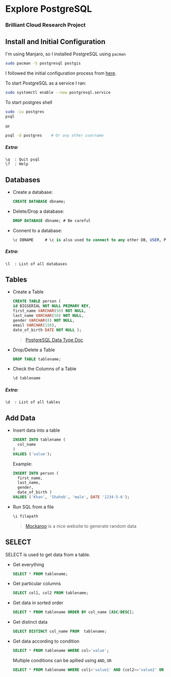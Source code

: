 # Explore PostgreSQL

### Brilliant Cloud Research Project

## Install and Initial Configuration

I'm using Manjaro, so I installed PostgreSQL using `pacman`

```sh
sudo pacman -S postgresql postgis
```

I followed the initial configuration process from [here](https://wiki.archlinux.org/index.php/PostgreSQL#Initial_configuration).

To start PostgreSQL as a service I ran:

```sh
sudo systemctl enable --now postgresql.service
```

To start postgres shell

```sh
sudo -iu postgres
psql
```

or

```sh
psql -U postgres    # Or any other username
```

##### Extra:

```
\q  : Quit psql
\?  : Help
```

## Databases

- Create a database:
  ```sql
  CREATE DATABASE dbname;
  ```
- Delete/Drop a database:
  ```sql
  DROP DATABASE dbname; # Be careful
  ```
- Connent to a database:
  ```sql
  \c DBNAME     # \c is also used to connect to any other DB, USER, PORT or HOST
  ```

##### Extra:

```
\l  : List of all databases
```

## Tables

- Create a Table

  ```sql
  CREATE TABLE person (
  id BIGSERIAL NOT NULL PRIMARY KEY,
  first_name VARCHAR(50) NOT NULL,
  last_name VARCHAR(50) NOT NULL,
  gender VARCHAR(8) NOT NULL,
  email VARCHAR(150),
  date_of_birth DATE NOT NULL );
  ```

  > [PostgreSQL Data Type Doc](https://www.postgresql.org/docs/12/datatype.html)

- Drop/Delete a Table

  ```sql
  DROP TABLE tablename;
  ```

- Check the Columns of a Table
  ```sql
  \d tablename
  ```

##### Extra:

```
\d  : List of all tables
```

## Add Data

- Insert data into a table

  ```sql
  INSERT INTO tablename (
    col_name
  )
  VALUES ('value');
  ```

  Example:

  ```sql
  INSERT INTO person (
    first_name,
    last_name,
    gender,
    date_of_birth )
  VALUES ('Khan', 'Shaheb', 'male', DATE '1234-5-6');
  ```

- Run SQL from a file

  ```sql
  \i filapath
  ```

  > [Mockaroo](https://www.mockaroo.com/) is a nice website to generate random data

## SELECT

SELECT is used to get data from a table.

- Get everything
  ```sql
  SELECT * FROM tablename;
  ```
- Get particular columns
  ```sql
  SELECT col1, col2 FROM tablename;
  ```
- Get data in sorted order
  ```sql
  SELECT * FROM tablename ORDER BY col_name [ASC/DESC];
  ```
- Get distinct data
  ```sql
  SELECT DISTINCT col_name FROM  tablename;
  ```
- Get data according to condition
  ```sql
  SELECT * FROM tablename WHERE col='value';
  ```
  Multiple conditions can be apllied using `AND`, `OR`
  ```sql
  SELECT * FROM tablename WHERE col1<'value1' AND (col2>='value2' OR col3<>'value3'); # <> is the not equal operator
  ```
